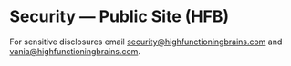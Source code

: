 # Security — Public Site (HFB)
For sensitive disclosures email security@highfunctioningbrains.com and vania@highfunctioningbrains.com.
